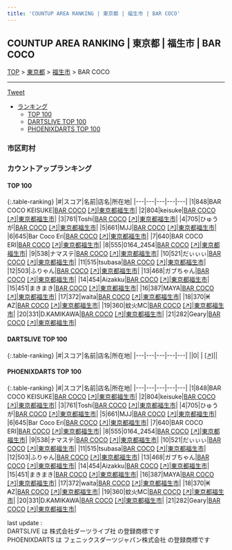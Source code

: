 ```yaml
---
title: 'COUNTUP AREA RANKING | 東京都 | 福生市 | BAR COCO'
---
```

## COUNTUP AREA RANKING | 東京都 | 福生市 | BAR COCO

[TOP](/darts/rank/) > [東京都](/darts/rank/東京都/) > [福生市](/darts/rank/東京都/福生市/) > BAR COCO

___

<a href="https://twitter.com/share?ref_src=twsrc%5Etfw" data-text="COUNTUP AREA RANKING | 東京都福生市BAR COCO" class="twitter-share-button" data-hashtags="DARTSLIVE,PHOENIXDARTS,darts,ダーツ" data-show-count="false">Tweet</a>

* [ランキング](#カウントアップランキング)
    * [TOP 100](#top-100)
    * [DARTSLIVE TOP 100](#dartslive-top-100)
    * [PHOENIXDARTS TOP 100](#phoenixdarts-top-100)

### 市区町村

<ul>

</ul>

### カウントアップランキング

#### TOP 100



{:.table-ranking}
|#|スコア|名前|店名|所在地|
|---|---|---|---|---|
|1|848|<span class="rank-name-pd">BAR COCO KEISUKE</span>|<a href="/darts/rank/shops/76010.html">BAR COCO</a> <a href="https://vs.phoenixdarts.com/jp/shop/shopDetailInfo/s_76010?s_seq=76010">[↗]</a>|<a href="/darts/rank/東京都/福生市">東京都福生市</a>|
|2|804|<span class="rank-name-pd">keisuke</span>|<a href="/darts/rank/shops/76010.html">BAR COCO</a> <a href="https://vs.phoenixdarts.com/jp/shop/shopDetailInfo/s_76010?s_seq=76010">[↗]</a>|<a href="/darts/rank/東京都/福生市">東京都福生市</a>|
|3|761|<span class="rank-name-pd">Toshi</span>|<a href="/darts/rank/shops/76010.html">BAR COCO</a> <a href="https://vs.phoenixdarts.com/jp/shop/shopDetailInfo/s_76010?s_seq=76010">[↗]</a>|<a href="/darts/rank/東京都/福生市">東京都福生市</a>|
|4|705|<span class="rank-name-pd">ひゅうが</span>|<a href="/darts/rank/shops/76010.html">BAR COCO</a> <a href="https://vs.phoenixdarts.com/jp/shop/shopDetailInfo/s_76010?s_seq=76010">[↗]</a>|<a href="/darts/rank/東京都/福生市">東京都福生市</a>|
|5|661|<span class="rank-name-pd">MJJ</span>|<a href="/darts/rank/shops/76010.html">BAR COCO</a> <a href="https://vs.phoenixdarts.com/jp/shop/shopDetailInfo/s_76010?s_seq=76010">[↗]</a>|<a href="/darts/rank/東京都/福生市">東京都福生市</a>|
|6|645|<span class="rank-name-pd">Bar Coco Eri</span>|<a href="/darts/rank/shops/76010.html">BAR COCO</a> <a href="https://vs.phoenixdarts.com/jp/shop/shopDetailInfo/s_76010?s_seq=76010">[↗]</a>|<a href="/darts/rank/東京都/福生市">東京都福生市</a>|
|7|640|<span class="rank-name-pd">BAR COCO ERI</span>|<a href="/darts/rank/shops/76010.html">BAR COCO</a> <a href="https://vs.phoenixdarts.com/jp/shop/shopDetailInfo/s_76010?s_seq=76010">[↗]</a>|<a href="/darts/rank/東京都/福生市">東京都福生市</a>|
|8|555|<span class="rank-name-pd">0164_2454</span>|<a href="/darts/rank/shops/76010.html">BAR COCO</a> <a href="https://vs.phoenixdarts.com/jp/shop/shopDetailInfo/s_76010?s_seq=76010">[↗]</a>|<a href="/darts/rank/東京都/福生市">東京都福生市</a>|
|9|538|<span class="rank-name-pd">ナマステ</span>|<a href="/darts/rank/shops/76010.html">BAR COCO</a> <a href="https://vs.phoenixdarts.com/jp/shop/shopDetailInfo/s_76010?s_seq=76010">[↗]</a>|<a href="/darts/rank/東京都/福生市">東京都福生市</a>|
|10|521|<span class="rank-name-pd">だぃぃぃ</span>|<a href="/darts/rank/shops/76010.html">BAR COCO</a> <a href="https://vs.phoenixdarts.com/jp/shop/shopDetailInfo/s_76010?s_seq=76010">[↗]</a>|<a href="/darts/rank/東京都/福生市">東京都福生市</a>|
|11|515|<span class="rank-name-pd">tsubasa</span>|<a href="/darts/rank/shops/76010.html">BAR COCO</a> <a href="https://vs.phoenixdarts.com/jp/shop/shopDetailInfo/s_76010?s_seq=76010">[↗]</a>|<a href="/darts/rank/東京都/福生市">東京都福生市</a>|
|12|503|<span class="rank-name-pd">ふりゃん</span>|<a href="/darts/rank/shops/76010.html">BAR COCO</a> <a href="https://vs.phoenixdarts.com/jp/shop/shopDetailInfo/s_76010?s_seq=76010">[↗]</a>|<a href="/darts/rank/東京都/福生市">東京都福生市</a>|
|13|468|<span class="rank-name-pd">ガブちゃん</span>|<a href="/darts/rank/shops/76010.html">BAR COCO</a> <a href="https://vs.phoenixdarts.com/jp/shop/shopDetailInfo/s_76010?s_seq=76010">[↗]</a>|<a href="/darts/rank/東京都/福生市">東京都福生市</a>|
|14|454|<span class="rank-name-pd">Aizakku</span>|<a href="/darts/rank/shops/76010.html">BAR COCO</a> <a href="https://vs.phoenixdarts.com/jp/shop/shopDetailInfo/s_76010?s_seq=76010">[↗]</a>|<a href="/darts/rank/東京都/福生市">東京都福生市</a>|
|15|451|<span class="rank-name-pd">まきまき</span>|<a href="/darts/rank/shops/76010.html">BAR COCO</a> <a href="https://vs.phoenixdarts.com/jp/shop/shopDetailInfo/s_76010?s_seq=76010">[↗]</a>|<a href="/darts/rank/東京都/福生市">東京都福生市</a>|
|16|387|<span class="rank-name-pd">MAYA</span>|<a href="/darts/rank/shops/76010.html">BAR COCO</a> <a href="https://vs.phoenixdarts.com/jp/shop/shopDetailInfo/s_76010?s_seq=76010">[↗]</a>|<a href="/darts/rank/東京都/福生市">東京都福生市</a>|
|17|372|<span class="rank-name-pd">waita</span>|<a href="/darts/rank/shops/76010.html">BAR COCO</a> <a href="https://vs.phoenixdarts.com/jp/shop/shopDetailInfo/s_76010?s_seq=76010">[↗]</a>|<a href="/darts/rank/東京都/福生市">東京都福生市</a>|
|18|370|<span class="rank-name-pd">₭₳Ζ</span>|<a href="/darts/rank/shops/76010.html">BAR COCO</a> <a href="https://vs.phoenixdarts.com/jp/shop/shopDetailInfo/s_76010?s_seq=76010">[↗]</a>|<a href="/darts/rank/東京都/福生市">東京都福生市</a>|
|19|360|<span class="rank-name-pd">蚊火MC</span>|<a href="/darts/rank/shops/76010.html">BAR COCO</a> <a href="https://vs.phoenixdarts.com/jp/shop/shopDetailInfo/s_76010?s_seq=76010">[↗]</a>|<a href="/darts/rank/東京都/福生市">東京都福生市</a>|
|20|331|<span class="rank-name-pd">D.KAMIKAWA</span>|<a href="/darts/rank/shops/76010.html">BAR COCO</a> <a href="https://vs.phoenixdarts.com/jp/shop/shopDetailInfo/s_76010?s_seq=76010">[↗]</a>|<a href="/darts/rank/東京都/福生市">東京都福生市</a>|
|21|282|<span class="rank-name-pd">Geary</span>|<a href="/darts/rank/shops/76010.html">BAR COCO</a> <a href="https://vs.phoenixdarts.com/jp/shop/shopDetailInfo/s_76010?s_seq=76010">[↗]</a>|<a href="/darts/rank/東京都/福生市">東京都福生市</a>|


#### DARTSLIVE TOP 100



{:.table-ranking}
|#|スコア|名前|店名|所在地|
|---|---|---|---|---|
||0|<span class="rank-name-dl"> </span>|<a href="/darts/rank/shops/.html"></a> <a href="">[↗]</a>|<a href="/darts/rank//"></a>|


#### PHOENIXDARTS TOP 100



{:.table-ranking}
|#|スコア|名前|店名|所在地|
|---|---|---|---|---|
|1|848|<span class="rank-name-pd">BAR COCO KEISUKE</span>|<a href="/darts/rank/shops/76010.html">BAR COCO</a> <a href="https://vs.phoenixdarts.com/jp/shop/shopDetailInfo/s_76010?s_seq=76010">[↗]</a>|<a href="/darts/rank/東京都/福生市">東京都福生市</a>|
|2|804|<span class="rank-name-pd">keisuke</span>|<a href="/darts/rank/shops/76010.html">BAR COCO</a> <a href="https://vs.phoenixdarts.com/jp/shop/shopDetailInfo/s_76010?s_seq=76010">[↗]</a>|<a href="/darts/rank/東京都/福生市">東京都福生市</a>|
|3|761|<span class="rank-name-pd">Toshi</span>|<a href="/darts/rank/shops/76010.html">BAR COCO</a> <a href="https://vs.phoenixdarts.com/jp/shop/shopDetailInfo/s_76010?s_seq=76010">[↗]</a>|<a href="/darts/rank/東京都/福生市">東京都福生市</a>|
|4|705|<span class="rank-name-pd">ひゅうが</span>|<a href="/darts/rank/shops/76010.html">BAR COCO</a> <a href="https://vs.phoenixdarts.com/jp/shop/shopDetailInfo/s_76010?s_seq=76010">[↗]</a>|<a href="/darts/rank/東京都/福生市">東京都福生市</a>|
|5|661|<span class="rank-name-pd">MJJ</span>|<a href="/darts/rank/shops/76010.html">BAR COCO</a> <a href="https://vs.phoenixdarts.com/jp/shop/shopDetailInfo/s_76010?s_seq=76010">[↗]</a>|<a href="/darts/rank/東京都/福生市">東京都福生市</a>|
|6|645|<span class="rank-name-pd">Bar Coco Eri</span>|<a href="/darts/rank/shops/76010.html">BAR COCO</a> <a href="https://vs.phoenixdarts.com/jp/shop/shopDetailInfo/s_76010?s_seq=76010">[↗]</a>|<a href="/darts/rank/東京都/福生市">東京都福生市</a>|
|7|640|<span class="rank-name-pd">BAR COCO ERI</span>|<a href="/darts/rank/shops/76010.html">BAR COCO</a> <a href="https://vs.phoenixdarts.com/jp/shop/shopDetailInfo/s_76010?s_seq=76010">[↗]</a>|<a href="/darts/rank/東京都/福生市">東京都福生市</a>|
|8|555|<span class="rank-name-pd">0164_2454</span>|<a href="/darts/rank/shops/76010.html">BAR COCO</a> <a href="https://vs.phoenixdarts.com/jp/shop/shopDetailInfo/s_76010?s_seq=76010">[↗]</a>|<a href="/darts/rank/東京都/福生市">東京都福生市</a>|
|9|538|<span class="rank-name-pd">ナマステ</span>|<a href="/darts/rank/shops/76010.html">BAR COCO</a> <a href="https://vs.phoenixdarts.com/jp/shop/shopDetailInfo/s_76010?s_seq=76010">[↗]</a>|<a href="/darts/rank/東京都/福生市">東京都福生市</a>|
|10|521|<span class="rank-name-pd">だぃぃぃ</span>|<a href="/darts/rank/shops/76010.html">BAR COCO</a> <a href="https://vs.phoenixdarts.com/jp/shop/shopDetailInfo/s_76010?s_seq=76010">[↗]</a>|<a href="/darts/rank/東京都/福生市">東京都福生市</a>|
|11|515|<span class="rank-name-pd">tsubasa</span>|<a href="/darts/rank/shops/76010.html">BAR COCO</a> <a href="https://vs.phoenixdarts.com/jp/shop/shopDetailInfo/s_76010?s_seq=76010">[↗]</a>|<a href="/darts/rank/東京都/福生市">東京都福生市</a>|
|12|503|<span class="rank-name-pd">ふりゃん</span>|<a href="/darts/rank/shops/76010.html">BAR COCO</a> <a href="https://vs.phoenixdarts.com/jp/shop/shopDetailInfo/s_76010?s_seq=76010">[↗]</a>|<a href="/darts/rank/東京都/福生市">東京都福生市</a>|
|13|468|<span class="rank-name-pd">ガブちゃん</span>|<a href="/darts/rank/shops/76010.html">BAR COCO</a> <a href="https://vs.phoenixdarts.com/jp/shop/shopDetailInfo/s_76010?s_seq=76010">[↗]</a>|<a href="/darts/rank/東京都/福生市">東京都福生市</a>|
|14|454|<span class="rank-name-pd">Aizakku</span>|<a href="/darts/rank/shops/76010.html">BAR COCO</a> <a href="https://vs.phoenixdarts.com/jp/shop/shopDetailInfo/s_76010?s_seq=76010">[↗]</a>|<a href="/darts/rank/東京都/福生市">東京都福生市</a>|
|15|451|<span class="rank-name-pd">まきまき</span>|<a href="/darts/rank/shops/76010.html">BAR COCO</a> <a href="https://vs.phoenixdarts.com/jp/shop/shopDetailInfo/s_76010?s_seq=76010">[↗]</a>|<a href="/darts/rank/東京都/福生市">東京都福生市</a>|
|16|387|<span class="rank-name-pd">MAYA</span>|<a href="/darts/rank/shops/76010.html">BAR COCO</a> <a href="https://vs.phoenixdarts.com/jp/shop/shopDetailInfo/s_76010?s_seq=76010">[↗]</a>|<a href="/darts/rank/東京都/福生市">東京都福生市</a>|
|17|372|<span class="rank-name-pd">waita</span>|<a href="/darts/rank/shops/76010.html">BAR COCO</a> <a href="https://vs.phoenixdarts.com/jp/shop/shopDetailInfo/s_76010?s_seq=76010">[↗]</a>|<a href="/darts/rank/東京都/福生市">東京都福生市</a>|
|18|370|<span class="rank-name-pd">₭₳Ζ</span>|<a href="/darts/rank/shops/76010.html">BAR COCO</a> <a href="https://vs.phoenixdarts.com/jp/shop/shopDetailInfo/s_76010?s_seq=76010">[↗]</a>|<a href="/darts/rank/東京都/福生市">東京都福生市</a>|
|19|360|<span class="rank-name-pd">蚊火MC</span>|<a href="/darts/rank/shops/76010.html">BAR COCO</a> <a href="https://vs.phoenixdarts.com/jp/shop/shopDetailInfo/s_76010?s_seq=76010">[↗]</a>|<a href="/darts/rank/東京都/福生市">東京都福生市</a>|
|20|331|<span class="rank-name-pd">D.KAMIKAWA</span>|<a href="/darts/rank/shops/76010.html">BAR COCO</a> <a href="https://vs.phoenixdarts.com/jp/shop/shopDetailInfo/s_76010?s_seq=76010">[↗]</a>|<a href="/darts/rank/東京都/福生市">東京都福生市</a>|
|21|282|<span class="rank-name-pd">Geary</span>|<a href="/darts/rank/shops/76010.html">BAR COCO</a> <a href="https://vs.phoenixdarts.com/jp/shop/shopDetailInfo/s_76010?s_seq=76010">[↗]</a>|<a href="/darts/rank/東京都/福生市">東京都福生市</a>|


<div class="footer border-top border-gray-light mt-5 pt-3 text-right text-gray">
    last update : <span style="font-weight: italic" id="foot_last_modified"></span><br />
    DARTSLIVE は 株式会社ダーツライブ社 の登録商標です<br />
    PHOENIXDARTS は フェニックスダーツジャパン株式会社 の登録商標です<br />
</div>

<script src="https://cdnjs.cloudflare.com/ajax/libs/jquery.tablesorter/2.31.3/js/jquery.tablesorter.min.js" integrity="sha512-qzgd5cYSZcosqpzpn7zF2ZId8f/8CHmFKZ8j7mU4OUXTNRd5g+ZHBPsgKEwoqxCtdQvExE5LprwwPAgoicguNg==" crossorigin="anonymous" referrerpolicy="no-referrer"></script>
<link rel="stylesheet" href="https://cdnjs.cloudflare.com/ajax/libs/jquery.tablesorter/2.31.3/css/theme.default.min.css" integrity="sha512-wghhOJkjQX0Lh3NSWvNKeZ0ZpNn+SPVXX1Qyc9OCaogADktxrBiBdKGDoqVUOyhStvMBmJQ8ZdMHiR3wuEq8+w==" crossorigin="anonymous" referrerpolicy="no-referrer" />
<script>
$(function() {
    $(".table-ranking").tablesorter({sortList:[[0, 0]]});
    $("#foot_last_modified").text(formatDate(new Date(document.lastModified), 'yyyy-MM-dd HH:mm:ss'));
});
</script>

<script async src="https://platform.twitter.com/widgets.js" charset="utf-8"></script>